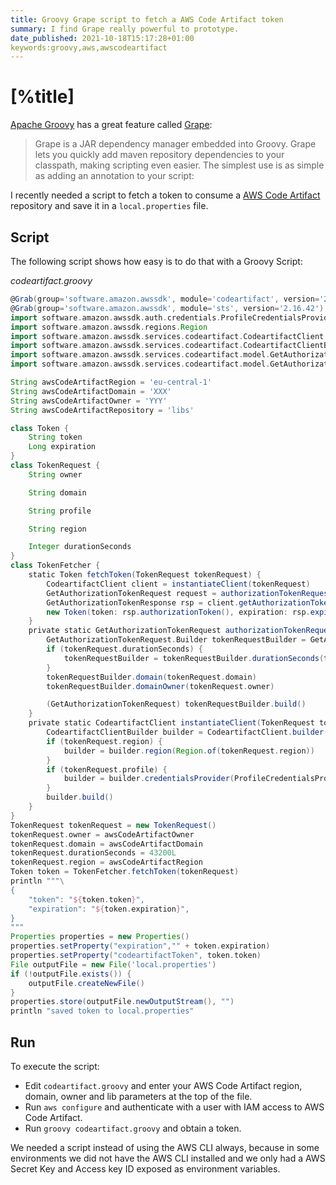 ```yaml
---
title: Groovy Grape script to fetch a AWS Code Artifact token
summary: I find Grape really powerful to prototype.
date_published: 2021-10-18T15:17:28+01:00
keywords:groovy,aws,awscodeartifact
---
```


# [%title]

[Apache Groovy](https://groovy-lang.org) has a great feature called [Grape](https://docs.groovy-lang.org/latest/html/documentation/grape.html):

> Grape is a JAR dependency manager embedded into Groovy. Grape lets you quickly add maven repository dependencies to your classpath, making scripting even easier. The simplest use is as simple as adding an annotation to your script:

I recently needed a script to fetch a token to consume a [AWS Code Artifact](https://aws.amazon.com/codeartifact/) repository and save it in a `local.properties` file.

## Script 

The following script shows how easy is to do that with a Groovy Script:

_codeartifact.groovy_
```groovy
@Grab(group='software.amazon.awssdk', module='codeartifact', version='2.16.42')
@Grab(group='software.amazon.awssdk', module='sts', version='2.16.42')
import software.amazon.awssdk.auth.credentials.ProfileCredentialsProvider
import software.amazon.awssdk.regions.Region
import software.amazon.awssdk.services.codeartifact.CodeartifactClient
import software.amazon.awssdk.services.codeartifact.CodeartifactClientBuilder
import software.amazon.awssdk.services.codeartifact.model.GetAuthorizationTokenRequest
import software.amazon.awssdk.services.codeartifact.model.GetAuthorizationTokenResponse

String awsCodeArtifactRegion = 'eu-central-1'
String awsCodeArtifactDomain = 'XXX'
String awsCodeArtifactOwner = 'YYY'
String awsCodeArtifactRepository = 'libs'

class Token {
    String token
    Long expiration
}
class TokenRequest {
    String owner

    String domain

    String profile

    String region

    Integer durationSeconds
}
class TokenFetcher {
    static Token fetchToken(TokenRequest tokenRequest) {
        CodeartifactClient client = instantiateClient(tokenRequest)
        GetAuthorizationTokenRequest request = authorizationTokenRequest(tokenRequest)
        GetAuthorizationTokenResponse rsp = client.getAuthorizationToken(request)
        new Token(token: rsp.authorizationToken(), expiration: rsp.expiration().toEpochMilli())
    }
    private static GetAuthorizationTokenRequest authorizationTokenRequest(TokenRequest tokenRequest) {
        GetAuthorizationTokenRequest.Builder tokenRequestBuilder = GetAuthorizationTokenRequest.builder()
        if (tokenRequest.durationSeconds) {
            tokenRequestBuilder = tokenRequestBuilder.durationSeconds(tokenRequest.durationSeconds)
        }
        tokenRequestBuilder.domain(tokenRequest.domain)
        tokenRequestBuilder.domainOwner(tokenRequest.owner)

        (GetAuthorizationTokenRequest) tokenRequestBuilder.build()
    }
    private static CodeartifactClient instantiateClient(TokenRequest tokenRequest) {
        CodeartifactClientBuilder builder = CodeartifactClient.builder()
        if (tokenRequest.region) {
            builder = builder.region(Region.of(tokenRequest.region))
        }
        if (tokenRequest.profile) {
            builder = builder.credentialsProvider(ProfileCredentialsProvider.create(tokenRequest.profile))
        }
        builder.build()
    }
}
TokenRequest tokenRequest = new TokenRequest()
tokenRequest.owner = awsCodeArtifactOwner
tokenRequest.domain = awsCodeArtifactDomain
tokenRequest.durationSeconds = 43200L
tokenRequest.region = awsCodeArtifactRegion
Token token = TokenFetcher.fetchToken(tokenRequest)
println """\
{
    "token": "${token.token}",
    "expiration": "${token.expiration}",
}
"""
Properties properties = new Properties()
properties.setProperty("expiration","" + token.expiration)
properties.setProperty("codeartifactToken", token.token)
File outputFile = new File('local.properties')
if (!outputFile.exists()) {
    outputFile.createNewFile()
}
properties.store(outputFile.newOutputStream(), "")
println "saved token to local.properties"
```

## Run 

To execute the script: 

- Edit `codeartifact.groovy` and enter your AWS Code Artifact region, domain, owner and lib parameters at the top of the file. 
- Run `aws configure` and authenticate with a user with IAM access to AWS Code Artifact.
- Run `groovy codeartifact.groovy` and obtain a token. 

We needed a script instead of using the AWS CLI always, because in some environments we did not have the AWS CLI installed and we only had a AWS Secret Key and Access key ID exposed as environment variables.